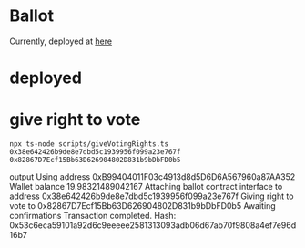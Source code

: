 # Ballot

Currently, deployed at [here](https://ropsten.etherscan.io/address/0x38e642426b9de8e7dbd5c1939956f099a23e767f)

# deployed


# give right to vote
`npx ts-node scripts/giveVotingRights.ts 0x38e642426b9de8e7dbd5c1939956f099a23e767f 0x82867D7Ecf15Bb63D626904802D831b9bDbFD0b5`

output
Using address 0xB99404011F03c4913d8d5D6D6A567960a87AA352
Wallet balance 19.98321489042167
Attaching ballot contract interface to address 0x38e642426b9de8e7dbd5c1939956f099a23e767f
Giving right to vote to 0x82867D7Ecf15Bb63D626904802D831b9bDbFD0b5
Awaiting confirmations
Transaction completed. Hash: 0x53c6eca59101a92d6c9eeeee2581313093adb06d67ab70f9808a4ef7e96d16b7
